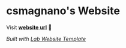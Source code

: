 
# csmagnano's Website

Visit **[website url](#)** 🚀

_Built with [Lab Website Template](https://greene-lab.gitbook.io/lab-website-template-docs)_

